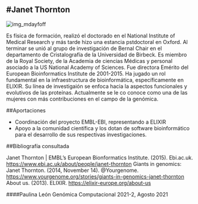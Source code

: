 #Janet Thornton
-

![img_mdayfoff](https://user-images.githubusercontent.com/80611832/128771778-880a82c1-6594-4ffd-b24a-02d764b9f503.png)


Es física de formación, realizó el doctorado en el National Institute of Medical Research y más tarde hizo una estancia pstdoctoral 
en Oxford. Al terminar se unió al grupo de investigación de Bernal Chair en el departamento de Cristalografía de la Universidad de Birbeck. 
Es miembro de la Royal Society, de la Academia de ciencias Médicas y personal asociado a la US National Academy of Sciences. 
Fue directora Emérito del European Bioinformatics Institute de 2001-2015. Ha jugado un rol fundamental en la infraestructura de bioinformática,
específicamente en ELIXIR. Su línea de investigaión se enfoca hacia la aspectos funcionales y evolutivos de las proteínas. Actualmente se le co
conoce como una de las mujeres con más contribuciones en el campo de la genómica.



##Aportaciones 
 * Coordinación del proyecto EMBL-EBI, representando a ELIXIR
 * Apoyo a la comunidad científica y los dotan de software bioinformático para el desarrollo de sus respectivas investigaciones.

##Bibliografía consultada 

Janet Thornton | EMBL’s European Bionformatics Institute. (2015). Ebi.ac.uk. https://www.ebi.ac.uk/about/people/janet-thornton
Giants in genomics: Janet Thornton. (2014, November 14). @Yourgenome. https://www.yourgenome.org/stories/giants-in-genomics-janet-thornton
About us. (2013). ELIXIR. https://elixir-europe.org/about-us

####Paulina León 
Genómica Computacional 2021-2,
Agosto 2021

